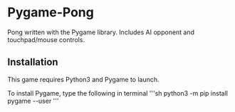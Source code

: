 # Pygame-Pong
Pong written with the Pygame library. Includes AI opponent and touchpad/mouse controls.

## Installation
This game requires Python3 and Pygame to launch.

To install Pygame, type the following in terminal 
'''sh
python3 -m pip install pygame --user
'''
